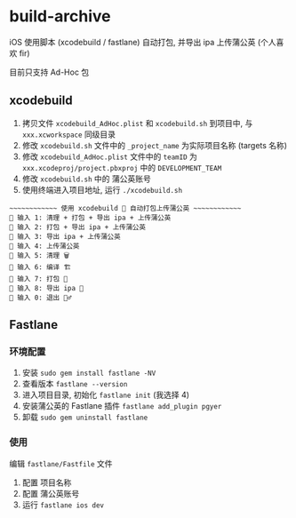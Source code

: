 # build-archive

iOS 使用脚本 (xcodebuild / fastlane) 自动打包, 并导出 ipa 上传蒲公英 (个人喜欢 fir)

目前只支持 Ad-Hoc 包

## xcodebuild

1. 拷贝文件 `xcodebuild_AdHoc.plist` 和 `xcodebuild.sh` 到项目中, 与 `xxx.xcworkspace` 同级目录
2. 修改 `xcodebuild.sh` 文件中的 `_project_name` 为实际项目名称 (targets 名称)
3. 修改 `xcodebuild_AdHoc.plist` 文件中的 `teamID` 为 `xxx.xcodeproj/project.pbxproj` 中的 `DEVELOPMENT_TEAM`
4. 修改 `xcodebuild.sh` 中的 蒲公英账号
5. 使用终端进入项目地址, 运行 `./xcodebuild.sh`

```
~~~~~~~~~~~~ 使用 xcodebuild 🚀 自动打包上传蒲公英 ~~~~~~~~~~~~
📌 输入 1: 清理 + 打包 + 导出 ipa + 上传蒲公英
📌 输入 2: 打包 + 导出 ipa + 上传蒲公英
📌 输入 3: 导出 ipa + 上传蒲公英
📌 输入 4: 上传蒲公英
📌 输入 5: 清理 🗑
📌 输入 6: 编译 🏗
📌 输入 7: 打包 💼
📌 输入 8: 导出 ipa 🔫
📌 输入 0: 退出 🏃‍♂️
```

## Fastlane

### 环境配置

1. 安装 `sudo gem install fastlane -NV`
2. 查看版本 `fastlane --version`
3. 进入项目目录, 初始化 `fastlane init` (我选择 4)
4. 安装蒲公英的 Fastlane 插件 `fastlane add_plugin pgyer`
5. 卸载 `sudo gem uninstall fastlane`

### 使用

编辑 `fastlane/Fastfile` 文件

1. 配置 项目名称
2. 配置 蒲公英账号
3. 运行 `fastlane ios dev`
